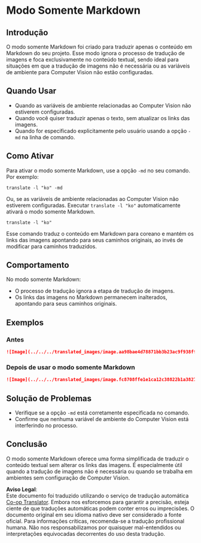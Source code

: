 <!--
CO_OP_TRANSLATOR_METADATA:
{
  "original_hash": "9b1b247a8d0f1736459e0e9ede0d9c92",
  "translation_date": "2025-06-12T11:39:33+00:00",
  "source_file": "getting_started/markdown-only-mode.md",
  "language_code": "br"
}
-->
# Modo Somente Markdown

## Introdução
O modo somente Markdown foi criado para traduzir apenas o conteúdo em Markdown do seu projeto. Esse modo ignora o processo de tradução de imagens e foca exclusivamente no conteúdo textual, sendo ideal para situações em que a tradução de imagens não é necessária ou as variáveis de ambiente para Computer Vision não estão configuradas.

## Quando Usar
- Quando as variáveis de ambiente relacionadas ao Computer Vision não estiverem configuradas.
- Quando você quiser traduzir apenas o texto, sem atualizar os links das imagens.
- Quando for especificado explicitamente pelo usuário usando a opção `-md` na linha de comando.

## Como Ativar
Para ativar o modo somente Markdown, use a opção `-md` no seu comando. Por exemplo:
```
translate -l "ko" -md
```

Ou, se as variáveis de ambiente relacionadas ao Computer Vision não estiverem configuradas. Executar `translate -l "ko"` automaticamente ativará o modo somente Markdown.

```
translate -l "ko"
```

Esse comando traduz o conteúdo em Markdown para coreano e mantém os links das imagens apontando para seus caminhos originais, ao invés de modificar para caminhos traduzidos.

## Comportamento
No modo somente Markdown:
- O processo de tradução ignora a etapa de tradução de imagens.
- Os links das imagens no Markdown permanecem inalterados, apontando para seus caminhos originais.

## Exemplos
### Antes
```markdown
![Image](../../../translated_images/image.aa98bae4d78871bb3b23ac9f938ff86539da4cd6fb4c52dafedc4665135c3d61.br.png)
```
### Depois de usar o modo somente Markdown
```markdown
![Image](../../../translated_images/image.fc8708ffe1e1ca12c38822b1a382726da4b232025d1daa8a50ab75c8635d0c4a.br.png)
```

## Solução de Problemas
- Verifique se a opção `-md` está corretamente especificada no comando.
- Confirme que nenhuma variável de ambiente do Computer Vision está interferindo no processo.

## Conclusão
O modo somente Markdown oferece uma forma simplificada de traduzir o conteúdo textual sem alterar os links das imagens. É especialmente útil quando a tradução de imagens não é necessária ou quando se trabalha em ambientes sem configuração de Computer Vision.

**Aviso Legal**:  
Este documento foi traduzido utilizando o serviço de tradução automática [Co-op Translator](https://github.com/Azure/co-op-translator). Embora nos esforcemos para garantir a precisão, esteja ciente de que traduções automáticas podem conter erros ou imprecisões. O documento original em seu idioma nativo deve ser considerado a fonte oficial. Para informações críticas, recomenda-se a tradução profissional humana. Não nos responsabilizamos por quaisquer mal-entendidos ou interpretações equivocadas decorrentes do uso desta tradução.
